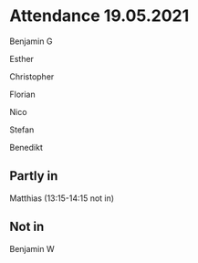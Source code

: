 # Attendance 19.05.2021

Benjamin G

Esther

Christopher 

Florian

Nico

Stefan

Benedikt


## Partly in

Matthias (13:15-14:15 not in)

## Not in

Benjamin W
